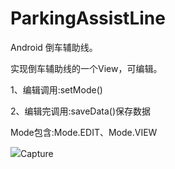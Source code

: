 # ParkingAssistLine
Android 倒车辅助线。

实现倒车辅助线的一个View，可编辑。

1、编辑调用:setMode()

2、编辑完调用:saveData()保存数据

Mode包含:Mode.EDIT、Mode.VIEW

<img src="ParkingAssistLine/capture/Screenshot.jpeg">Capture</img>
